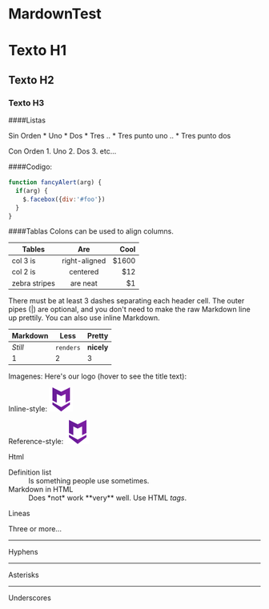 # MardownTest

# Texto H1
## Texto H2
### Texto H3


####Listas 

Sin Orden 
	* Uno
	* Dos 
	* Tres
	.. * Tres punto uno
	.. * Tres punto dos

Con Orden
	1. Uno
	2. Dos
	3. etc...


####Codigo:
```javascript
function fancyAlert(arg) {
  if(arg) {
    $.facebox({div:'#foo'})
  }
}
```

####Tablas
Colons can be used to align columns.

| Tables        | Are           | Cool  |
| ------------- |:-------------:| -----:|
| col 3 is      | right-aligned | $1600 |
| col 2 is      | centered      |   $12 |
| zebra stripes | are neat      |    $1 |

There must be at least 3 dashes separating each header cell.
The outer pipes (|) are optional, and you don't need to make the 
raw Markdown line up prettily. You can also use inline Markdown.

Markdown | Less | Pretty
--- | --- | ---
*Still* | `renders` | **nicely**
1 | 2 | 3


Imagenes:
Here's our logo (hover to see the title text):

Inline-style: 
![alt text](https://github.com/adam-p/markdown-here/raw/master/src/common/images/icon48.png "Logo Title Text 1")

Reference-style: 
![alt text][logo]

[logo]: https://github.com/adam-p/markdown-here/raw/master/src/common/images/icon48.png "Logo Title Text 2"


Html

<dl>
  <dt>Definition list</dt>
  <dd>Is something people use sometimes.</dd>

  <dt>Markdown in HTML</dt>
  <dd>Does *not* work **very** well. Use HTML <em>tags</em>.</dd>
</dl>

Lineas

Three or more...

---

Hyphens

***

Asterisks

___

Underscores
